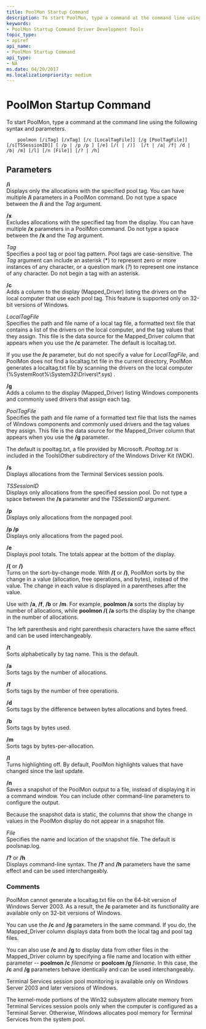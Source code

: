 ```yaml
---
title: PoolMon Startup Command
description: To start PoolMon, type a command at the command line using the following syntax and parameters.
keywords:
- PoolMon Startup Command Driver Development Tools
topic_type:
- apiref
api_name:
- PoolMon Startup Command
api_type:
- NA
ms.date: 04/20/2017
ms.localizationpriority: medium
---
```


# PoolMon Startup Command


To start PoolMon, type a command at the command line using the following syntax and parameters.

```
    poolmon [/iTag] [/xTag] [/c [LocalTagFile]] [/g [PoolTagFile]] [/s[TSSessionID]] [ /p | /p /p ] [/e] [/( | /)]  [/t | /a| /f| /d | /b| /m] [/l] [/n [File]] [/? | /h] 
```

## <span id="ddk_poolmon_startup_command_tools"></span><span id="DDK_POOLMON_STARTUP_COMMAND_TOOLS"></span>Parameters


<span id="________i______"></span><span id="________I______"></span> **/i**   
Displays only the allocations with the specified pool tag. You can have multiple **/i** parameters in a PoolMon command. Do not type a space between the **/i** and the *Tag* argument.

<span id="________x______"></span><span id="________X______"></span> **/x**   
Excludes allocations with the specified tag from the display. You can have multiple **/x** parameters in a PoolMon command. Do not type a space between the **/x** and the *Tag* argument.

<span id="_______Tag______"></span><span id="_______tag______"></span><span id="_______TAG______"></span> *Tag*   
Specifies a pool tag or pool tag pattern. Pool tags are case-sensitive. The *Tag* argument can include an asterisk (**\***) to represent zero or more instances of any character, or a question mark (*<em>?</em>*) to represent one instance of any character. Do not begin a tag with an asterisk.

<span id="________c______"></span><span id="________C______"></span> **/c**   
Adds a column to the display (Mapped\_Driver) listing the drivers on the local computer that use each pool tag. This feature is supported only on 32-bit versions of Windows.

<span id="_______LocalTagFile______"></span><span id="_______localtagfile______"></span><span id="_______LOCALTAGFILE______"></span> *LocalTagFile*   
Specifies the path and file name of a local tag file, a formatted text file that contains a list of the drivers on the local computer, and the tag values that they assign. This file is the data source for the Mapped\_Driver column that appears when you use the **/c** parameter. The default is localtag.txt.

If you use the **/c** parameter, but do not specify a value for *LocalTagFile*, and PoolMon does not find a localtag.txt file in the current directory, PoolMon generates a localtag.txt file by scanning the drivers on the local computer (%SystemRoot%\\System32\\Drivers\\\*.sys) .

<span id="________g______"></span><span id="________G______"></span> **/g**   
Adds a column to the display (Mapped\_Driver) listing Windows components and commonly used drivers that assign each tag.

<span id="_______PoolTagFile______"></span><span id="_______pooltagfile______"></span><span id="_______POOLTAGFILE______"></span> *PoolTagFile*   
Specifies the path and file name of a formatted text file that lists the names of Windows components and commonly used drivers and the tag values they assign. This file is the data source for the Mapped\_Driver column that appears when you use the **/g** parameter.

The default is pooltag.txt, a file provided by Microsoft. *Pooltag.txt* is included in the Tools\\Other subdirectory of the Windows Driver Kit (WDK).

<span id="________s______"></span><span id="________S______"></span> **/s**   
Displays allocations from the Terminal Services session pools.

<span id="_______TSSessionID______"></span><span id="_______tssessionid______"></span><span id="_______TSSESSIONID______"></span> *TSSessionID*   
Displays only allocations from the specified session pool. Do not type a space between the **/s** parameter and the *TSSessionID* argument.

<span id="________p______"></span><span id="________P______"></span> **/p**   
Displays only allocations from the nonpaged pool.

<span id="________p__p_______"></span><span id="________P__P_______"></span> **/p /p**   
Displays only allocations from the paged pool.

<span id="________e_______"></span><span id="________E_______"></span> **/e**   
Displays pool totals. The totals appear at the bottom of the display.

<span id="__________or___"></span><span id="__________OR___"></span> **/(** or **/)**  
Turns on the sort-by-change mode. With **/(** or **/)**, PoolMon sorts by the change in a value (allocation, free operations, and bytes), instead of the value. The change in each value is displayed in a parentheses after the value.

Use with **/a**, **/f**, **/b** or **/m**. For example, **poolmon /a** sorts the display by number of allocations, while **poolmon /( /a** sorts the display by the change in the number of allocations.

The left parenthesis and right parenthesis characters have the same effect and can be used interchangeably.

<span id="________t______"></span><span id="________T______"></span> **/t**   
Sorts alphabetically by tag name. This is the default.

<span id="________a______"></span><span id="________A______"></span> **/a**   
Sorts tags by the number of allocations.

<span id="________f_______"></span><span id="________F_______"></span> **/f**   
Sorts tags by the number of free operations.

<span id="________d______"></span><span id="________D______"></span> **/d**   
Sorts tags by the difference between bytes allocations and bytes freed.

<span id="________b_______"></span><span id="________B_______"></span> **/b**   
Sorts tags by bytes used.

<span id="________m_______"></span><span id="________M_______"></span> **/m**   
Sorts tags by bytes-per-allocation.

<span id="________l______"></span><span id="________L______"></span> **/l**   
Turns highlighting off. By default, PoolMon highlights values that have changed since the last update.

<span id="________n______"></span><span id="________N______"></span> **/n**   
Saves a snapshot of the PoolMon output to a file, instead of displaying it in a command window. You can include other command-line parameters to configure the output.

Because the snapshot data is static, the columns that show the change in values in the PoolMon display do not appear in a snapshot file.

<span id="_______File______"></span><span id="_______file______"></span><span id="_______FILE______"></span> *File*   
Specifies the name and location of the snapshot file. The default is poolsnap.log.

<span id="__________or__h"></span><span id="__________OR__H"></span> **/?** or **/h**  
Displays command-line syntax. The **/?** and **/h** parameters have the same effect and can be used interchangeably.

### <span id="comments"></span><span id="COMMENTS"></span>Comments

PoolMon cannot generate a localtag.txt file on the 64-bit version of Windows Server 2003. As a result, the **/c** parameter and its functionality are available only on 32-bit versions of Windows.

You can use the **/c** and **/g** parameters in the same command. If you do, the Mapped\_Driver column displays data from both the local tag and pool tag files.

You can also use **/c** and **/g** to display data from other files in the Mapped\_Driver column by specifying a file name and location with either parameter -- **poolmon /c** *filename* or **poolcom /g** *filename*. In this case, the **/c** and **/g** parameters behave identically and can be used interchangeably.

Terminal Services session pool monitoring is available only on Windows Server 2003 and later versions of Windows.

The kernel-mode portions of the Win32 subsystem allocate memory from Terminal Services session pools only when the computer is configured as a Terminal Server. Otherwise, Windows allocates pool memory for Terminal Services from the system pool.









